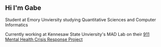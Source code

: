 ## Hi I'm Gabe

Student at Emory Unviersity studying Quantitative Sciences and Computer Informatics

Currently working at Kennesaw State Unviersity's MAD Lab on their [911 Mental Health Crisis Response Project](https://pingeorgia.org/all_projects/911-mental-health-crisis-response-detection-and-redirection-kennesaw-ga/)

